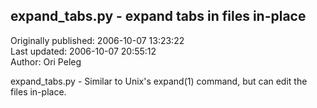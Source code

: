 ## expand_tabs.py - expand tabs in files in-place  
Originally published: 2006-10-07 13:23:22  
Last updated: 2006-10-07 20:55:12  
Author: Ori Peleg  
  
expand_tabs.py - Similar to Unix's expand(1) command, but can edit the files in-place.